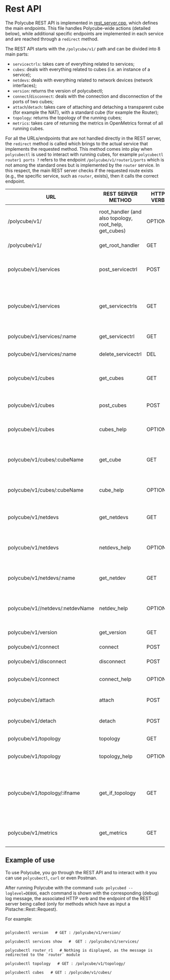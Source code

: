 # Rest API


The Polycube REST API is implemented in [rest_server.cpp](https://github.com/polycube-network/polycube/blob/master/src/polycubed/src/rest_server.cpp), which defines the main endpoints. This file handles Polycube-wide actions (detailed below), while additional specific endpoints are implemented in each service and are reached through a ``redirect`` method.

The REST API starts with the ``/polycube/v1/`` path and can be divided into 8 main parts:

* ``servicectrls``: takes care of everything related to services;
* ``cubes``: deals with everything related to cubes (i.e. an instance of a service);
* ``netdevs``: deals with everything related to network devices (network interfaces);
* ``version``: returns the version of polycubectl;
* ``connect``/``disconnect``: deals with the connection and disconnection of the ports of two cubes;
* ``attach``/``detach``: takes care of attaching and detaching a transparent cube (for example the NAT), with a standard cube (for example the Router);
* ``topology``: returns the topology of the running cubes;
* ``metrics``: takes care of returning the metrics in OpenMetrics format of all running cubes.

For all the URLs/endpoints that are not handled directly in the REST server, the ``redirect`` method is called which brings to the actual service that implements the requested method.
This method comes into play when ``polycubectl`` is used to interact with running cubes, for example ``polycubectl router1 ports ?`` refers to the endpoint 
``/polycube/v1/router1/ports`` which is not among the standard ones but is implemented by the ``router`` service.
In this respect, the main REST server checks if the requested route exists (e.g., the specific service, such as ``router``, exists), then it calls the correct endpoint. 


| URL                              | REST SERVER METHOD                                     | HTTP VERB | OUTPUT/DESCRIPTION                                                                                                                                                                         | POLYCUBECTL COMMAND                                                                              |
|----------------------------------|--------------------------------------------------------|-----------|--------------------------------------------------------------------------------------------------------------------------------------------------------------------------------------------|--------------------------------------------------------------------------------------------------|
| /polycube/v1/                    | root_handler (and also topology, root_help, get_cubes) | OPTIONS   | Displays polycubectl commands, available services, running cubes (keyword, type, description)                                                                                              | polycubectl or polycubectl plust the tab key                                                     |
| /polycube/v1/                    | get_root_handler                                       | GET       | It is used for the part of HATEOAS                                                                                                                                                         |                                                                                                  |
| polycube/v1/services             | post_servicectrl                                       | POST      | Loads the libpcn-service_name.so service with name given by service_name                                                                                                                   | polycubectl services add type=lib uri=/absolute/path/to/libpcn-service_name.so name=service_name |
| polycube/v1/services             | get_servicectrls                                       | GET       | Displays a list of available services (description, name, pyang_repo_id, servicecontroller, swagger_codegen_repo_id, version)                                                              | polycubectl services show                                                                        |
| polycube/v1/services/:name       | get_servicectrl                                        | GET       | Displays the datamodel of the service indicated by the name                                                                                                                                | polycubectl services show serviceName                                                            |
| polycube/v1/services/:name       | delete_servicectrl                                     | DEL       | Delete the given service indicated by serviceName                                                                                                                                          | polycubcetl services del serviceName                                                             |
| polycube/v1/cubes                | get_cubes                                              | GET       | Displays the running cubes with the following information: name, uuid, service-name, type, loglevl, shadow, span                                                                           | polycubectl cubes                                                                                |
| polycube/v1/cubes                | post_cubes                                             | POST      | Adds N cubes by taking the necessary information from a yaml file                                                                                                                          | polycubectl cubes add < mycubes.yaml                                                             |
| polycube/v1/cubes                | cubes_help                                             | OPTIONS   | If there is at least one cube with that name, it displays the name, type and if there is a description                                                                                     | polycubectl cubes ?                                                                              |
| polycube/v1/cubes/:cubeName      | get_cube                                               | GET       | Displays the following information of the cube with that name: name, uuid, service-name, type, loglevl, shadow, span                                                                       | polycubectl cubes cubeName show                                                                  |
| polycube/v1/cubes/:cubeName      | cube_help                                              | OPTIONS   | Displays what can be done on the cube named cubeName with displaying Keyword, Type, Description                                                                                            | polycubectl cubes cubeName ?                                                                     |
| polycube/v1/netdevs              | get_netdevs                                            | GET       | Displays the name and number of addresses of each network device on the machine                                                                                                            | polycubectl netdevs                                                                              |
| polycube/v1/netdevs              | netdevs_help                                           | OPTIONS   | It displays the name, type (netdevs) and if there is a description of each network device on the machine                                                                                   | polycubectl netdevs ?                                                                            |
| polycube/v1/netdevs/:name        | get_netdev                                             | GET       | Displays the name and address number of the network device that matches name                                                                                                               | polycubectl netdevs netdevName show                                                              |
| polycube/v1//netdevs/:netdevName | netdev_help                                            | OPTIONS   | Displays what can be done on the network device named netdevName by displaying Keyword, Type, Description                                                                                  | polycubectl netdevs netdevName ?                                                                 |
| polycube/v1/version              | get_version                                            | GET       | Displays the version of polycubectl and polycubed                                                                                                                                          | polycubectl version                                                                              |
| polycube/v1/connect              | connect                                                | POST      | Connect two ports of two cubes                                                                                                                                                             | polycubcectl connect cube1:port1 cube2:port2                                                     |
| polycube/v1/disconnect           | disconnect                                             | POST      | Disconnects two ports of two cubes                                                                                                                                                         | polycubcectl disconnect cube1:port1 cube2:port2                                                  |
| polycube/v1/connect              | connect_help                                           | OPTIONS   | If present, it should provide help regarding the connect command                                                                                                                           | polycubectl connect (plus the tab key)                                                           |
| polycube/v1/attach               | attach                                                 | POST      | Attach a transparent cube to the port of a standard cube                                                                                                                                   | polycubcectl attach trasparenteCube cube1:port1                                                  |
| polycube/v1/detach               | detach                                                 | POST      | Detach a transparent cube from the port of a standard cube                                                                                                                                 | polycubcectl detach trasparenteCube cube1:port1                                                  |
| polycube/v1/topology             | topology                                               | GET       | Returns the current topology                                                                                                                                                               | polycubectl topology                                                                             |
| polycube/v1/topology             | topology_help                                          | OPTIONS   | If present, it should provide help regarding the current topology                                                                                                                          | polycubectl topology (plus the tab key)                                                          |
| polycube/v1/topology/:ifname     | get_if_topology                                        | GET       | Displays the cubes to which this interface is attached, both in  ingress and egress and also the index of the interface (If ifname is not  the name of an interface, display name: ifname) | polycubectl topology show iface (for example enp0s3, which was previously attached to a cube)    |
| polycube/v1/metrics              | get_metrics                                            | GET       | Displays a list of metrics in OpenMetrics format of all running cubes (of services that have metrics)                                                                                      | no polycubectl command, you can use curl or Prometheus                                           |

## Example of use


To use Polycube, you go through the REST API and to interact with it you can use ``polycubectl``, ``curl`` or even Postman.

After running Polycube with the command ``sudo polycubed --loglevel=DEBUG``, each command is shown with the corresponding (debug) log message, the associated HTTP verb and the endpoint of the REST server being called (only for methods which have as input a Pistache::Rest::Request).

For example:

```

polycubectl version   # GET : /polycube/v1/version/

polycubectl services show   #  GET : /polycube/v1/services/

polycubectl router r1   # Nothing is displayed, as the message is redirected to the `router` module

polycubectl topology   # GET : /polycube/v1/topology/

polycubectl cubes   # GET : /polycube/v1/cubes/
```        



